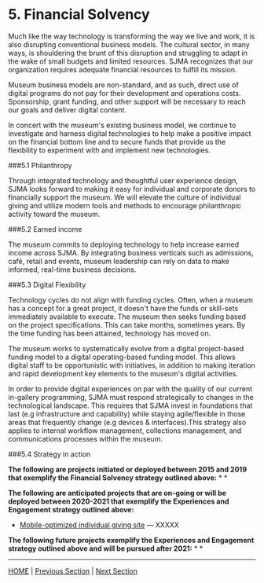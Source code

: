 # 5. Financial Solvency

Much like the way technology is transforming the way we live and work, it is also disrupting conventional business models. The cultural sector, in many ways, is shouldering the brunt of this disruption and struggling to adapt in the wake of small budgets and limited resources. SJMA recognizes that our organization requires adequate financial resources to fulfill its mission.

Museum business models are non-standard, and as such, direct use of digital programs do not pay for their development and operations costs. Sponsorship, grant funding, and other support will be necessary to reach our goals and deliver digital content.

In concert with the museum's existing business model, we continue to investigate and harness digital technologies to help make a positive impact on the financial bottom line and to secure funds that provide us the flexibility to experiment with and implement new technologies.

###5.1 Philanthropy

Through integrated technology and thoughtful user experience design, SJMA looks forward to making it easy for individual and corporate donors to financially support the museum. We will elevate the culture of individual giving and utilize modern tools and methods to encourage philanthropic activity toward the museum.  

###5.2 Earned income

The museum commits to deploying technology to help increase earned income across SJMA. By integrating business verticals such as admissions, café, retail and events, museum leadership can rely on data to make informed, real-time business decisions.

###5.3 Digital Flexibility

Technology cycles do not align with funding cycles. Often, when a museum has a concept for a great project, it doesn't have the funds or skill-sets immediately available to execute. The museum then seeks funding based on the project specifications. This can take months, sometimes years. By the time funding has been attained, technology has moved on.

The museum works to systematically evolve from a digital project-based funding model to a digital operating-based funding model. This allows digital staff to be opportunistic with initiatives, in addition to making iteration and rapid development key elements to the museum's digital activities.

In order to provide digital experiences on par with the quality of our current in-gallery programming, SJMA must respond strategically to changes in the technological landscape. This requires that SJMA invest in foundations that last (e.g infrastructure and capability) while staying agile/flexible in those areas that frequently change (e.g devices & interfaces).This strategy also applies to internal workflow management, collections management, and communications processes within the museum.

###5.4 Strategy in action

**The following are projects initiated or deployed between 2015 and 2019 that exemplify the Financial Solvency strategy outlined above:**
*
*

**The following are anticipated projects that are on-going or will be deployed between 2020-2021 that exemplify the Experiences and Engagement strategy outlined above:**

* [Mobile-optimized individual giving site](https://sjmusart.org/join-and-support) — XXXXX

**The following future projects exemplify the Experiences and Engagement strategy outlined above and will be pursued after 2021:**
*
*

-----

[HOME](index.md) | [Previous Section](04_Organizational_Adaptation.md) | [Next Section](06_Benchmarks_Deliverables_and_Progress.md)
